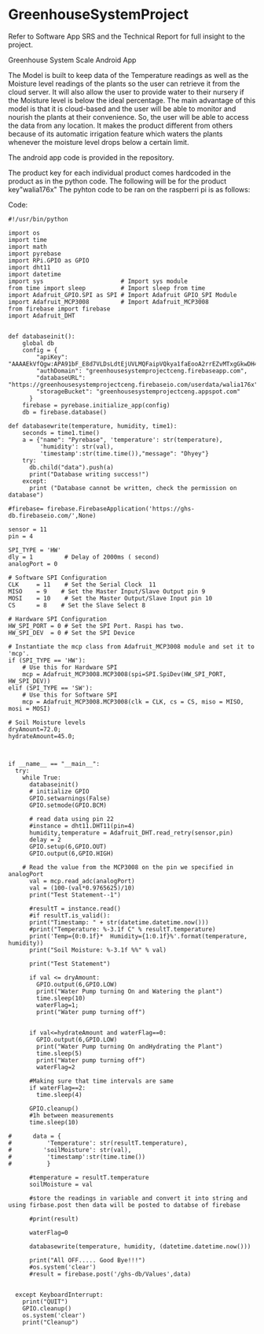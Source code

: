 # GreenhouseSystemProject

Refer to Software App SRS and the Technical Report for full insight to the project.

Greenhouse System Scale Android App

The Model is built to keep data of the Temperature readings as well as the Moisture level readings of the plants so the user can retrieve it from the cloud server. It will also allow the user to provide water to their nursery if the Moisture level is below the ideal percentage. The main advantage of this model is that it is cloud-based and the user will be able to monitor and nourish the plants at their convenience. So, the user will be able to access the data from any location. It makes the product different from others because of its automatic irrigation feature which waters the plants whenever the moisture level drops below a certain limit.

The android app code is provided in the repository.

The product key for each individual product comes hardcoded in the product as in the python code. 
The following will be for the product key"walia176x"
The pyhton code to be ran on the raspberri pi is as follows:

Code:
```
#!/usr/bin/python

import os
import time
import math
import pyrebase
import RPi.GPIO as GPIO
import dht11
import datetime
import sys                      # Import sys module
from time import sleep          # Import sleep from time
import Adafruit_GPIO.SPI as SPI # Import Adafruit GPIO_SPI Module
import Adafruit_MCP3008         # Import Adafruit_MCP3008
from firebase import firebase
import Adafruit_DHT


def databaseinit():
    global db
    config = {
        "apiKey": "AAAAEkVfQgw:APA91bF_E8d7VLDsLdtEjUVLMQFaipVQkya1faEooA2rrEZvMTxgGkwDH4PTzGU3mguGW2BG9l18Ro_KneyvQr44rU5KxUjM9HrWugr5UGsVfa9vt22vcp7ZFnO2dz60q3D7Lg1mI7OK",
        "authDomain": "greenhousesystemprojectceng.firebaseapp.com",
        "databaseURL": "https://greenhousesystemprojectceng.firebaseio.com/userdata/walia176x",
        "storageBucket": "greenhousesystemprojectceng.appspot.com"
      }
    firebase = pyrebase.initialize_app(config)
    db = firebase.database()

def databasewrite(temperature, humidity, time1):
    seconds = time1.time()
    a = {"name": "Pyrebase", 'temperature': str(temperature),
         'humidity': str(val),
         'timestamp':str(time.time()),"message": "Dhyey"}
    try:
      db.child("data").push(a)
      print("Database writing success!")
    except:
      print ("Database cannot be written, check the permission on database")

#firebase= firebase.FirebaseApplication('https://ghs-db.firebaseio.com/',None)

sensor = 11
pin = 4

SPI_TYPE = 'HW'
dly = 1         # Delay of 2000ms ( second)
analogPort = 0

# Software SPI Configuration
CLK     = 11    # Set the Serial Clock  11
MISO    = 9    # Set the Master Input/Slave Output pin 9
MOSI    = 10    # Set the Master Output/Slave Input pin 10
CS      = 8    # Set the Slave Select 8

# Hardware SPI Configuration
HW_SPI_PORT = 0 # Set the SPI Port. Raspi has two.
HW_SPI_DEV  = 0 # Set the SPI Device

# Instantiate the mcp class from Adafruit_MCP3008 module and set it to 'mcp'.
if (SPI_TYPE == 'HW'):
    # Use this for Hardware SPI
    mcp = Adafruit_MCP3008.MCP3008(spi=SPI.SpiDev(HW_SPI_PORT, HW_SPI_DEV))
elif (SPI_TYPE == 'SW'):
    # Use this for Software SPI
    mcp = Adafruit_MCP3008.MCP3008(clk = CLK, cs = CS, miso = MISO, mosi = MOSI)

# Soil Moisture levels
dryAmount=72.0;
hydrateAmount=45.0;



if __name__ == "__main__":
  try:
    while True:
      databaseinit()
      # initialize GPIO
      GPIO.setwarnings(False)
      GPIO.setmode(GPIO.BCM)

      # read data using pin 22
      #instance = dht11.DHT11(pin=4)
      humidity,temperature = Adafruit_DHT.read_retry(sensor,pin)
      delay = 2
      GPIO.setup(6,GPIO.OUT)
      GPIO.output(6,GPIO.HIGH)

    # Read the value from the MCP3008 on the pin we specified in analogPort
      val = mcp.read_adc(analogPort)
      val = (100-(val*0.9765625)/10)
      print("Test Statement--1")
   
      #resultT = instance.read()
      #if resultT.is_valid():
      print("Timestamp: " + str(datetime.datetime.now()))
      #print("Temperature: %-3.1f C" % resultT.temperature)
      print('Temp={0:0.1f}*  Humidity={1:0.1f}%'.format(temperature, humidity))
      print("Soil Moisture: %-3.1f %%" % val)
     
      print("Test Statement")
     
      if val <= dryAmount:
        GPIO.output(6,GPIO.LOW)
        print("Water Pump turning On and Watering the plant")
        time.sleep(10)
        waterFlag=1;
        print("Water pump turning off")
     
     
      if val<=hydrateAmount and waterFlag==0:
        GPIO.output(6,GPIO.LOW)
        print("Water Pump turning On andHydrating the Plant")
        time.sleep(5)
        print("Water pump turning off")
        waterFlag=2
       
      #Making sure that time intervals are same
      if waterFlag==2:
        time.sleep(4)
       
      GPIO.cleanup()
      #1h between measurements
      time.sleep(10)
     
#      data = {
#          'Temperature': str(resultT.temperature),
#         'soilMoisture': str(val),
#          'timestamp':str(time.time())
#          }

      #temperature = resultT.temperature
      soilMoisture = val

      #store the readings in variable and convert it into string and using firbase.post then data will be posted to databse of firebase
     
      #print(result)

      waterFlag=0
     
      databasewrite(temperature, humidity, (datetime.datetime.now()))
     
      print("All OFF..... Good Bye!!!")
      #os.system('clear')
      #result = firebase.post('/ghs-db/Values',data)


  except KeyboardInterrupt:
    print("QUIT")
    GPIO.cleanup()
    os.system('clear')
    print("Cleanup")
    
    
```
